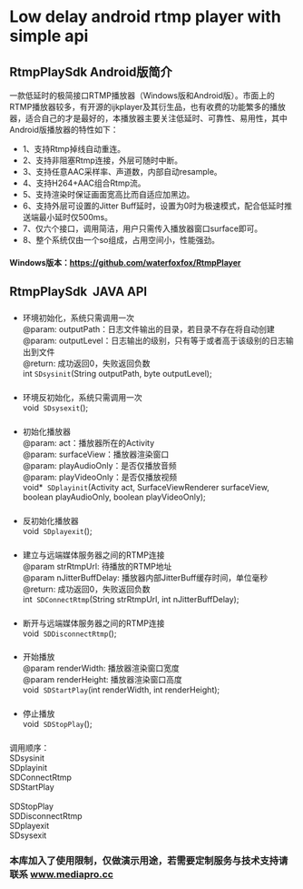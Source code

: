 # Low delay android rtmp player with simple api 


## RtmpPlaySdk Android版简介
一款低延时的极简接口RTMP播放器（Windows版和Android版）。市面上的RTMP播放器较多，有开源的ijkplayer及其衍生品，也有收费的功能繁多的播放器，适合自己的才是最好的，本播放器主要关注低延时、可靠性、易用性，其中Android版播放器的特性如下：

* 1、支持Rtmp掉线自动重连。
* 2、支持非阻塞Rtmp连接，外层可随时中断。
* 3、支持任意AAC采样率、声道数，内部自动resample。
* 4、支持H264+AAC组合Rtmp流。
* 5、支持渲染时保证画面宽高比而自适应加黑边。
* 6、支持外层可设置的Jitter Buff延时，设置为0时为极速模式，配合低延时推送端最小延时仅500ms。
* 7、仅六个接口，调用简洁，用户只需传入播放器窗口surface即可。
* 8、整个系统仅由一个so组成，占用空间小，性能强劲。

#### Windows版本：https://github.com/waterfoxfox/RtmpPlayer

## RtmpPlaySdk  JAVA API

### 
* 环境初始化，系统只需调用一次<br>
@param: outputPath：日志文件输出的目录，若目录不存在将自动创建<br>
@param: outputLevel：日志输出的级别，只有等于或者高于该级别的日志输出到文件<br>
@return: 成功返回0，失败返回负数<br>
int  `SDsysinit`(String outputPath,  byte outputLevel);

### 
* 环境反初始化，系统只需调用一次<br>
void  `SDsysexit`();

### 
* 初始化播放器<br>
@param: act：播放器所在的Activity<br>
@param: surfaceView：播放器渲染窗口<br>
@param: playAudioOnly：是否仅播放音频<br>
@param: playVideoOnly：是否仅播放视频<br>
void*  `SDplayinit`(Activity act, SurfaceViewRenderer surfaceView, boolean playAudioOnly, boolean playVideoOnly);

### 
* 反初始化播放器<br>
void  `SDplayexit`();

### 
* 建立与远端媒体服务器之间的RTMP连接<br>
@param strRtmpUrl: 待播放的RTMP地址<br>
@param nJitterBuffDelay: 播放器内部JitterBuff缓存时间，单位毫秒<br>
@return: 成功返回0，失败返回负数<br>
int  `SDConnectRtmp`(String strRtmpUrl, int nJitterBuffDelay);

### 
* 断开与远端媒体服务器之间的RTMP连接<br>
void  `SDDisconnectRtmp`();


### 
* 开始播放<br>
@param renderWidth: 播放器渲染窗口宽度<br>
@param renderHeight: 播放器渲染窗口高度<br>
void  `SDStartPlay`(int renderWidth, int renderHeight);

### 
* 停止播放<br>
void  `SDStopPlay`();

###
调用顺序：<br>
SDsysinit<br>
SDplayinit<br>
SDConnectRtmp<br>
SDStartPlay<br>
<br>
SDStopPlay<br>
SDDisconnectRtmp<br>
SDplayexit<br>
SDsysexit<br>



### 本库加入了使用限制，仅做演示用途，若需要定制服务与技术支持请联系 www.mediapro.cc
